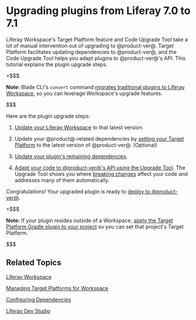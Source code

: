 # Upgrading plugins from Liferay 7.0 to 7.1 [](id=upgrading-plugins-from-liferay-7-0-to-7-1)

Liferay Workspace's Target Platform feature and Code Upgrade Tool take a lot of
manual intervention out of upgrading to @product-ver@. Target Platform
facilitates updating dependencies to @product-ver@, and the Code Upgrade Tool
helps you adapt plugins to @product-ver@'s API. This tutorial explains the
plugin upgrade steps. 

+$$$

**Note:** Blade CLI's `convert` command
[migrates traditional plugins to Liferay Workspace](/develop/tutorials/-/knowledge_base/7-1/migrating-traditional-plugins-to-workspace-web-applications), 
so you can leverage Workspace's upgrade features. 

$$$

Here are the plugin upgrade steps:

1.  [Update your Liferay Workspace](/develop/tutorials/-/knowledge_base/7-1/updating-liferay-workspace)
    to that latest version. 

2.  Update your @product@-related dependencies by
    [setting your Target Platform](/develop/tutorials/-/knowledge_base/7-1/managing-the-target-platform-for-liferay-workspace)
    to the latest version of @product-ver@. (Optional)

3.  [Update your plugin's remaining dependencies](/develop/tutorials/-/knowledge_base/7-1/configuring-dependencies).

4.  [Adapt your code to @product-ver@'s API using the Upgrade Tool](/develop/tutorials/-/knowledge_base/7-1/adapting-to-liferay-7s-api-with-the-code-upgrade-tool).
    The Upgrade Tool shows you where
    [breaking changes](/develop/reference/-/knowledge_base/7-1/breaking-changes)
    affect your code and addresses many of them automatically.

Congratulations! Your upgraded plugin is ready to
[deploy to @product-ver@](/develop/tutorials/-/knowledge_base/7-1/starting-module-development#building-and-deploying-a-module). 

+$$$

**Note:** If your plugin resides outside of a Workspace, 
[apply the Target Platform Gradle plugin to your project](/develop/tutorials/-/knowledge_base/7-1/managing-the-target-platform-for-liferay-workspace#targeting-a-platform-outside-of-workspace)
so you can set that project's Target Platform. 

$$$

## Related Topics [](id=related-topics)

[Liferay Workspace](/develop/tutorials/-/knowledge_base/7-1/liferay-workspace)

[Managing Target Platforms for Workspace](/develop/tutorials/-/knowledge_base/7-1/managing-the-target-platform-for-liferay-workspace)

[Configuring Dependencies](/develop/tutorials/-/knowledge_base/7-1/managing-the-target-platform-for-liferay-workspace)

[Liferay Dev Studio](/develop/tutorials/-/knowledge_base/7-1/liferay-ide)
